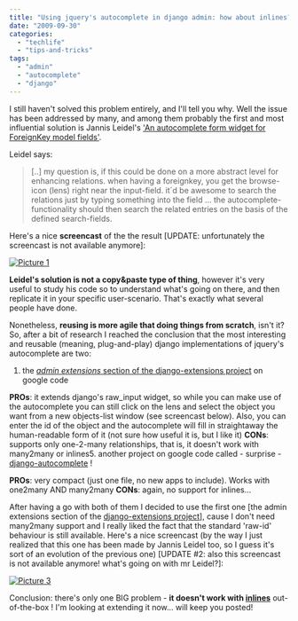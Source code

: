 ```yaml
---
title: "Using jquery's autocomplete in django admin: how about inlines?"
date: "2009-09-30"
categories: 
  - "techlife"
  - "tips-and-tricks"
tags: 
  - "admin"
  - "autocomplete"
  - "django"
---
```


I still haven't solved this problem entirely, and I'll tell you why. Well the issue has been addressed by many, and among them probably the first and most influential solution is Jannis Leidel's ['An autocomplete form widget for ForeignKey model fields'](http://jannisleidel.com/2008/11/autocomplete-form-widget-foreignkey-model-fields/).

Leidel says:

> \[..\] my question is, if this could be done on a more abstract level for enhancing relations. when having a foreignkey, you get the browse-icon (lens) right near the input-field. it´d be awesome to search the relations just by typing something into the field … the autocomplete-functionality should then search the related entries on the basis of the defined search-fields.

Here's a nice **screencast** of the the result \[UPDATE: unfortunately the screencast is not available anymore\]:

[![Picture 1](/media/static/blog_img/picture-11.png "Picture 1")](http://www.flickr.com/photos/jannis/3028766217/)

**Leidel's solution is not a copy&paste type of thing**, however it's very useful to study his code so to understand what's going on there, and then replicate it in your specific user-scenario. That's exactly what several people have done.

Nonetheless, **reusing is more agile that doing things from scratch**, isn't it? So, after a bit of research I reached the conclusion that the most interesting and reusable (meaning, plug-and-play) django implementations of jquery's autocomplete are two:

1. the [_admin extensions_ section of the django-extensions project](http://code.google.com/p/django-command-extensions/wiki/AdminExtensions) on google code

**PROs**: it extends django's raw\_input widget, so while you can make use of the autocomplete you can still click on the lens and select the object you want from a new objects-list window (see screencast below). Also, you can enter the id of the object and the autocomplete will fill in straightaway the human-readable form of it (not sure how useful it is, but I like it) **CONs**: supports only one-2-many relationships, that is, it doesn't work with many2many or inlines5. another project on google code called - surprise - [django-autocomplete](http://code.google.com/p/django-autocomplete/) !

**PROs**: very compact (just one file, no new apps to include). Works with one2many AND many2many **CONs**: again, no support for inlines...

After having a go with both of them I decided to use the first one \[the admin extensions section of the [django-extensions project](http://code.google.com/p/django-command-extensions/wiki/AdminExtensions)\], cause I don't need many2many support and I really liked the fact that the standard 'raw-id' behaviour is still available. Here's a nice screencast (by the way I just realized that this one has been made by Jannis Leidel too, so I guess it's sort of an evolution of the previous one) \[UPDATE #2: also this screencast is not available anymore! what's going on with mr Leidel?\]:

[![Picture 3](/media/static/blog_img/picture-31.png "Picture 3")](http://www.flickr.com/photos/jannis/3246408003/)

Conclusion: there's only one BIG problem - **it doesn't work with [inlines](http://docs.djangoproject.com/en/dev/ref/contrib/admin/#inlinemodeladmin-objects)** out-of-the-box ! I'm looking at extending it now... will keep you posted!
